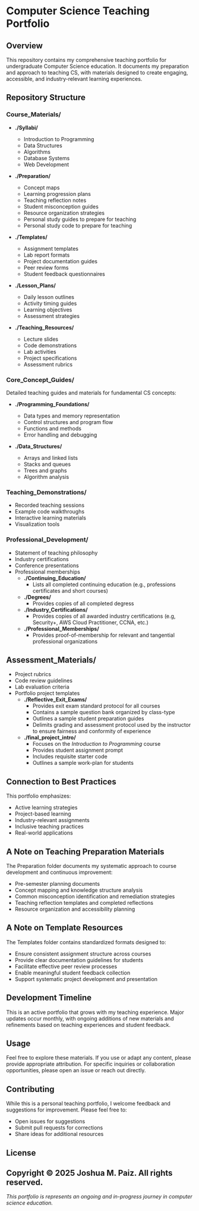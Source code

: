 # Computer Science Teaching Portfolio

## Overview
This repository contains my comprehensive teaching portfolio for undergraduate Computer Science education. It documents my preparation and approach to teaching CS, with materials designed to create engaging, accessible, and industry-relevant learning experiences.

## Repository Structure

### Course_Materials/

- **./Syllabi/**
  - Introduction to Programming
  - Data Structures
  - Algorithms
  - Database Systems
  - Web Development

- **./Preparation/**
  - Concept maps
  - Learning progression plans
  - Teaching reflection notes
  - Student misconception guides
  - Resource organization strategies
  - Personal study guides to prepare for teaching
  - Personal study code to prepare for teaching

- **./Templates/**
  - Assignment templates
  - Lab report formats
  - Project documentation guides
  - Peer review forms
  - Student feedback questionnaires

- **./Lesson_Plans/**
  - Daily lesson outlines
  - Activity timing guides
  - Learning objectives
  - Assessment strategies

- **./Teaching_Resources/**
  - Lecture slides
  - Code demonstrations
  - Lab activities
  - Project specifications
  - Assessment rubrics

### Core_Concept_Guides/

Detailed teaching guides and materials for fundamental CS concepts:

- **./Programming_Foundations/**
  - Data types and memory representation
  - Control structures and program flow
  - Functions and methods
  - Error handling and debugging

- **./Data_Structures/**
  - Arrays and linked lists
  - Stacks and queues
  - Trees and graphs
  - Algorithm analysis

### Teaching_Demonstrations/
- Recorded teaching sessions
- Example code walkthroughs
- Interactive learning materials
- Visualization tools

### Professional_Development/
- Statement of teaching philosophy
- Industry certifications
- Conference presentations
- Professional memberships
  - **./Continuing_Education/**
    - Lists all completed continuing education (e.g., professions certificates and short courses)
  - **./Degrees/**
    - Provides copies of all completed degress
  - **./Industry_Certifications/**
    - Provides copies of all awarded industry certifications (e.g, Security+, AWS Cloud Practitioner, CCNA, etc.)
  - **./Professional_Memberships/**
    - Provides proof-of-membership for relevant and tangential professional organizations

## Assessment_Materials/
- Project rubrics
- Code review guidelines
- Lab evaluation criteria
- Portfolio project templates
  - **./Reflective_Exit_Exams/**
    - Provides exit exam standard protocol for all courses
    - Contains a sample question bank organized by class-type
    - Outlines a sample student preparation guides
    - Delimits grading and assessment protocol used by the instructor to ensure fairness and conformity of experience
  - **./final_project_intro/**
    - Focuses on the *Introduction to Programming* course
    - Provides student assignment prompt
    - Includes requisite starter code
    - Outlines a sample work-plan for students

## Connection to Best Practices
This portfolio emphasizes:
- Active learning strategies
- Project-based learning
- Industry-relevant assignments
- Inclusive teaching practices
- Real-world applications

## A Note on Teaching Preparation Materials
The Preparation folder documents my systematic approach to course development and continuous improvement:
- Pre-semester planning documents
- Concept mapping and knowledge structure analysis
- Common misconception identification and remediation strategies
- Teaching reflection templates and completed reflections
- Resource organization and accessibility planning

## A Note on Template Resources
The Templates folder contains standardized formats designed to:
- Ensure consistent assignment structure across courses
- Provide clear documentation guidelines for students
- Facilitate effective peer review processes
- Enable meaningful student feedback collection
- Support systematic project development and presentation

## Development Timeline
This is an active portfolio that grows with my teaching experience. Major updates occur monthly, with ongoing additions of new materials and refinements based on teaching experiences and student feedback.

## Usage
Feel free to explore these materials. If you use or adapt any content, please provide appropriate attribution. For specific inquiries or collaboration opportunities, please open an issue or reach out directly.

## Contributing
While this is a personal teaching portfolio, I welcome feedback and suggestions for improvement. Please feel free to:
- Open issues for suggestions
- Submit pull requests for corrections
- Share ideas for additional resources

## License

Copyright © 2025 Joshua M. Paiz. All rights reserved.
---
*This portfolio is represents an ongoing and in-progress journey in computer science education.*
